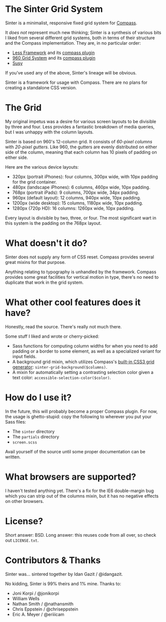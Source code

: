 The Sinter Grid System
======================

Sinter is a minimalist, responsive fixed grid system for 
[Compass](http://compass-style.org/).

It _does not_ represent much new thinking; Sinter is a synthesis of various bits I liked from several different grid systems, both in terms of their structure and the Compass implementation. They are, in no particular order:

* [Less Framework](http://lessframework.com/) and its [compass plugin](https://github.com/willhw/compass-less-plugin)
* [960 Grid System](http://960.gs) and its [compass plugin](https://github.com/chriseppstein/compass-960-plugin)
* [Susy](https://github.com/ericam/compass-susy-plugin/)

If you've used any of the above, Sinter's lineage will be obvious.

Sinter is a framework for usage with Compass. There are no plans for creating a standalone CSS version.


The Grid
========

My original impetus was a desire for various screen layouts to be divisible by three and four. Less provides a fantastic breakdown of media queries, but I was unhappy with the column layouts.

Sinter is based on 960's 12-column grid. It consists of *60-pixel columns* with *20-pixel gutters*. Like 960, the gutters are evenly distributed on either side of the column, meaning that each column has 10 pixels of padding on either side.

Here are the various device layouts:

* 320px (portrait iPhones): four columns, 300px wide, with 10px padding for the grid container.
* 480px (landscape iPhones): 6 columns, 460px wide, 10px padding.
* 768px (portrait iPads): 9 columns, 700px wide, 34px padding.
* 960px (default layout): 12 columns, 940px wide, 10px padding.
* 1200px (wide desktop): 15 columns, 1180px wide, 10px padding.
* 1280px (720p HD): 16 columns: 1260px wide, 10px padding.

Every layout is divisible by two, three, or four. The most significant wart in this system is the padding on the 768px layout.

What doesn't it do?
===================

Sinter does not supply any form of CSS reset. Compass provides several great mixins for that purpose.

Anything relating to typography is unhandled by the framework. Compass provides some great facilities for vertical motion in type, there's no need to duplicate that work in the grid system.


What other cool features does it have?
======================================

Honestly, read the source. There's really not much there.

Some stuff I liked and wrote or cherry-picked:

* Sass functions for computing column widths for when you need to add padding or a border to some element, as well as a specialized variant for input fields.
* A background grid mixin, which utilizes Compass's [built-in CSS3 grid generator](http://compass-style.org/reference/compass/layout/grid_background/): `sinter-grid-background($columns)`.
* A mixin for automatically setting a contrasting selection color given a text color: `accessible-selection-color($color)`.


How do I use it?
================

In the future, this will probably become a proper Compass plugin. For now, the usage is ghetto-stupid: copy the following to wherever you put your Sass files:

* The `sinter` directory
* The `partials` directory
* `screen.scss`

Avail yourself of the source until some proper documentation can be written.


What browsers are supported?
============================

I haven't tested anything yet. There's a fix for the IE6 double-margin bug which you can strip out of the columns mixin, but it has no negative effects on other browsers.


License?
========

Short answer: BSD. Long answer: this reuses code from all over, so check out `LICENSE.txt`.


Contributors & Thanks
=====================

Sinter was... sintered together by Idan Gazit / @idangazit.

No kidding, Sinter is 99% theirs and 1% mine. Thanks to:

* Joni Korpi / @jonikorpi
* William Wells
* Nathan Smith / @nathansmith
* Chris Eppstein / @chriseppstein
* Eric A. Meyer / @eriiicam